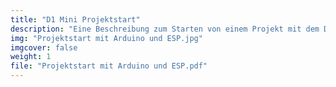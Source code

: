 ```yaml
---
title: "D1 Mini Projektstart"
description: "Eine Beschreibung zum Starten von einem Projekt mit dem D1-Mini."
img: "Projektstart mit Arduino und ESP.jpg"
imgcover: false
weight: 1
file: "Projektstart mit Arduino und ESP.pdf"
---
```

